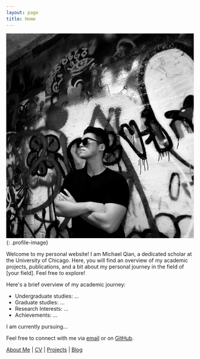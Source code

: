 ```yaml
---
layout: page
title: Home
---
```


![Michael Qian's Profile Picture](./img/profile-image.jpg){: .profile-image}

Welcome to my personal website! I am Michael Qian, a dedicated scholar at the University of Chicago. Here, you will find an overview of my academic projects, publications, and a bit about my personal journey in the field of [your field]. Feel free to explore!

Here's a brief overview of my academic journey:
- Undergraduate studies: ...
- Graduate studies: ...
- Research Interests: ...
- Achievements: ...

I am currently pursuing...

Feel free to connect with me via [email](mailto:wanliqian965@gmail.com) or on [GitHub](https://github.com/Silverwings-zero).

[About Me](/aboutMe) | [CV](/Michael.pdf) | [Projects](/Projects) | [Blog](/Blog)

<style>
.profile {
  text-align: center;
  margin-bottom: 20px;
}
.profile-image {
  border-radius: 50%;
  margin-bottom: 20px;
  width: 150px; /* Adjust width as necessary */
  height: auto;
}
</style>